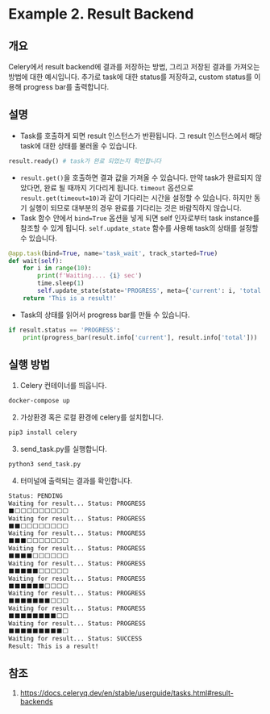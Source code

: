 # Example 2. Result Backend

## 개요
Celery에서 result backend에 결과를 저장하는 방법, 그리고 저장된 결과를 가져오는 방법에 대한 예시입니다. 추가로 task에 대한 status를 저장하고, custom status를 이용해 progress bar를 출력합니다.

## 설명
- Task를 호출하게 되면 result 인스턴스가 반환됩니다. 그 result 인스턴스에서 해당 task에 대한 상태를 불러올 수 있습니다.
```py
result.ready() # task가 완료 되었는지 확인합니다
```
- `result.get()`을 호출하면 결과 값을 가져올 수 있습니다. 만약 task가 완료되지 않았다면, 완료 될 때까지 기다리게 됩니다. `timeout` 옵션으로 `result.get(timeout=10)`과 같이 기다리는 시간을 설정할 수 있습니다. 하지만 동기 실행이 되므로 대부분의 경우 완료를 기다리는 것은 바람직하지 않습니다.
- Task 함수 안에서 `bind=True` 옵션을 넣게 되면 self 인자로부터 task instance를 참조할 수 있게 됩니다. `self.update_state` 함수를 사용해 task의 상태를 설정할 수 있습니다.
```py
@app.task(bind=True, name='task_wait', track_started=True)
def wait(self):
    for i in range(10):
        print(f'Waiting.... {i} sec')
        time.sleep(1)
        self.update_state(state='PROGRESS', meta={'current': i, 'total': 10})
    return 'This is a result!'
```
- Task의 상태를 읽어서 progress bar를 만들 수 있습니다.
```py
if result.status == 'PROGRESS':
    print(progress_bar(result.info['current'], result.info['total']))
```




## 실행 방법
1. Celery 컨테이너를 띄웁니다.
```sh
docker-compose up
```
2. 가상환경 혹은 로컬 환경에 celery를 설치합니다.
```sh
pip3 install celery
```
3. send_task.py를 실행합니다.
```sh
python3 send_task.py
```
4. 터미널에 출력되는 결과를 확인합니다.
```sh
Status: PENDING
Waiting for result... Status: PROGRESS
⬛⬜⬜⬜⬜⬜⬜⬜⬜⬜
Waiting for result... Status: PROGRESS
⬛⬛⬜⬜⬜⬜⬜⬜⬜⬜
Waiting for result... Status: PROGRESS
⬛⬛⬛⬜⬜⬜⬜⬜⬜⬜
Waiting for result... Status: PROGRESS
⬛⬛⬛⬛⬜⬜⬜⬜⬜⬜
Waiting for result... Status: PROGRESS
⬛⬛⬛⬛⬛⬜⬜⬜⬜⬜
Waiting for result... Status: PROGRESS
⬛⬛⬛⬛⬛⬛⬜⬜⬜⬜
Waiting for result... Status: PROGRESS
⬛⬛⬛⬛⬛⬛⬛⬜⬜⬜
Waiting for result... Status: PROGRESS
⬛⬛⬛⬛⬛⬛⬛⬛⬜⬜
Waiting for result... Status: PROGRESS
⬛⬛⬛⬛⬛⬛⬛⬛⬛⬜
Waiting for result... Status: SUCCESS
Result: This is a result!
````

## 참조
1. https://docs.celeryq.dev/en/stable/userguide/tasks.html#result-backends